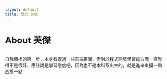 ```yaml
---
layout: default
title: 關於 英傑
---
```


<div class="post">
	<h1 class="pageTitle">About 英傑</h1>
	<img src="{{ '/assets/img/S__13369365' }}" alt="">
	<p class="intro">自我轉換的第一步，本身有摸過一些前端相關，但對於程式開發學習這方面一直覺得不是很好，應該說是學習態度吧，因為也不是本科系出生的，就是進來東摸一點西摸一點</p>
	<!-- <h2>Features</h2> -->
	<!-- <ul>
		<li>Built with SASS + GULP + BROWSERSYNC + AUTOPREFIXER</li>
  		<li>SVG Social Icons from <a href="http://customizr.net/icons/">Customizr</a></li>
  		<li><a href="http://responsive-nav.com/">Responsive Nav Menu</a></li>
  		<li><a href="https://github.com/Easyfun0">XML Feed for RSS Readers</a></li>
  		<li>Contact Form via <a href="http://formspree.io/">Formspree</a></li>
      <li>5 Post Loop with excerpt on Home Page</li>
  		<li>Previous / Next Post Navigation</li>
      <li>Estimated Reading Time for posts</li>
  		<li><a href="https://github.com/adobe-webplatform/dropcap.js">Drop Cap</a> on posts</li>
  		<li><a href="http://typecast.com/blog/a-more-modern-scale-for-web-typography">A Better Type Scale</a></li>
  	</ul> -->
</div>
